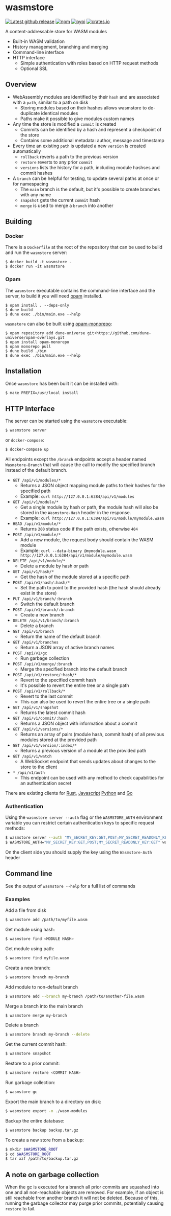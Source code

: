 # wasmstore

[![Latest github release](https://img.shields.io/github/v/release/dylibso/wasmstore?include_prereleases&label=latest)](https://github.com/dylibso/wasmstore/releases/latest)
[![npm](https://img.shields.io/npm/v/@dylibso/wasmstore)](https://www.npmjs.com/package/@dylibso/wasmstore)
[![pypi](https://img.shields.io/pypi/v/wasmstore)](https://pypi.org/project/wasmstore/)
[![crates.io](https://img.shields.io/crates/v/wasmstore-client)](https://crates.io/crates/wasmstore-client)

A content-addressable store for WASM modules

- Built-in WASM validation
- History management, branching and merging
- Command-line interface
- HTTP interface
  - Simple authentication with roles based on HTTP request methods
  - Optional SSL

## Overview

- WebAssembly modules are identified by their `hash` and are associated with a `path`, similar to a path on disk
  - Storing modules based on their hashes allows wasmstore to de-duplicate identical modules
  - Paths make it possible to give modules custom names
- Any time the store is modified a `commit` is created
  - Commits can be identified by a hash and represent a checkpoint of the store
  - Contains some additional metadata: author, message and timestamp
- Every time an existing `path` is updated a new `version` is created automatically
  - `rollback` reverts a path to the previous version
  - `restore` reverts to any prior `commit`
  - `versions` lists the history for a path, including module hashses and commit hashes
- A `branch` can be helpful for testing, to update several paths at once or for namespacing
  - The `main` branch is the default, but it's possible to create branches with any name 
  - `snapshot` gets the current `commit` hash
  - `merge` is used to merge a `branch` into another

## Building

### Docker

There is a `Dockerfile` at the root of the repository that can be used to build and run the `wasmstore` server:

```shell
$ docker build -t wasmstore .
$ docker run -it wasmstore
```

### Opam

The `wasmstore` executable contains the command-line interface and the server, to build it you will need [opam](https://opam.ocaml.org)
installed.

```shell
$ opam install . --deps-only
$ dune build
$ dune exec ./bin/main.exe --help
```

`wasmstore` can also be built using [opam-monorepo](https://github.com/tarides/opam-monorepo):

```shell
$ opam repository add dune-universe git+https://github.com/dune-universe/opam-overlays.git
$ opam install opam-monorepo
$ opam monorepo pull
$ dune build ./bin
$ dune exec ./bin/main.exe --help
```

## Installation

Once `wasmstore` has been built it can be installed with:

```sh
$ make PREFIX=/usr/local install
```

## HTTP Interface

The server can be started using the `wasmstore` executable:

```sh
$ wasmstore server
```

or `docker-compose`:

```sh
$ docker-compose up
```

All endpoints except the `/branch` endpoints accept a header named `Wasmstore-Branch`
that will cause the call to modify the specified branch instead of the default
branch.

- `GET /api/v1/modules/*`
  - Returns a JSON object mapping module paths to their hashes for the
    specified path
  - Example: `curl http://127.0.0.1:6384/api/v1/modules`
- `GET /api/v1/module/*`
  - Get a single module by hash or path, the module hash will also be stored in
    the `Wasmstore-Hash` header in the response.
  - Example: `curl http://127.0.0.1:6384/api/v1/module/mymodule.wasm`
- `HEAD /api/v1/module/*`
  - Returns `200` status code if the path exists, otherwise `404`
- `POST /api/v1/module/*`
  - Add a new module, the request body should contain the WASM module
  - Example: `curl --data-binary @mymodule.wasm http://127.0.0.1:6384/api/v1/module/mymodule.wasm`
- `DELETE /api/v1/module/*`
  - Delete a module by hash or path
- `GET /api/v1/hash/*`
  - Get the hash of the module stored at a specific path
- `POST /api/v1/hash/:hash/*`
  - Set the path to point to the provided hash (the hash should already exist in the store)
- `PUT /api/v1/branch/:branch`
  - Switch the default branch
- `POST /api/v1/branch/:branch`
  - Create a new branch
- `DELETE /api/v1/branch/:branch`
  - Delete a branch
- `GET /api/v1/branch`
  - Return the name of the default branch
- `GET /api/v1/branches`
  - Return a JSON array of active branch names
- `POST /api/v1/gc`
  - Run garbage collection
- `POST /api/v1/merge/:branch`
  - Merge the specified branch into the default branch
- `POST /api/v1/restore/:hash/*`
  - Revert to the specified commit hash
  - It's possible to revert the entire tree or a single path 
- `POST /api/v1/rollback/*`
  - Revert to the last commit
  - This can also be used to revert the entire tree or a single path
- `GET /api/v1/snapshot`
  - Returns the latest commit hash
- `GET /api/v1/commit/:hash`
  - Returns a JSON object with information about a commit
- `GET /api/v1/versions/*`
  - Returns an array of pairs (module hash, commit hash) of all previous modules stored at the provided path
- `GET /api/v1/version/:index/*`
  - Returns a previous version of a module at the provided path
- `GET /api/v1/watch`
  - A WebSocket endpoint that sends updates about changes to the store to the client
- `* /api/v1/auth`
  - This endpoint can be used with any method to check capabilities for an authentication secret

There are existing clients for [Rust](https://github.com/dylibso/wasmstore/tree/main/client/rust), [Javascript](https://github.com/dylibso/wasmstore/tree/main/client/js)
[Python](https://github.com/dylibso/wasmstore/tree/main/client/python) and [Go](https://github.com/dylibso/wasmstore/tree/main/client/go)

### Authentication

Using the `wasmstore server --auth` flag or the `WASMSTORE_AUTH` environment variable you can restrict certain authentication keys
to specific request methods:

```sh
$ wasmstore server --auth "MY_SECRET_KEY:GET,POST;MY_SECRET_READONLY_KEY:GET"
$ WASMSTORE_AUTH="MY_SECRET_KEY:GET,POST;MY_SECRET_READONLY_KEY:GET" wasmstore server
```

On the client side you should supply the key using the `Wasmstore-Auth` header

## Command line

See the output of `wasmstore --help` for a full list of commands

### Examples

Add a file from disk

```sh
$ wasmstore add /path/to/myfile.wasm
```

Get module using hash:

```sh
$ wasmstore find <MODULE HASH>
```

Get module using path:

```sh
$ wasmstore find myfile.wasm
```

Create a new branch:

```sh
$ wasmstore branch my-branch
```

Add module to non-default branch

```sh
$ wasmstore add --branch my-branch /path/to/another-file.wasm
```

Merge a branch into the main branch

```sh
$ wasmstore merge my-branch
```

Delete a branch

```sh
$ wasmstore branch my-branch --delete
```

Get the current commit hash:

```sh
$ wasmstore snapshot
```

Restore to a prior commit:

```sh
$ wasmstore restore <COMMIT HASH>
```

Run garbage collection:

```sh
$ wasmstore gc
```

Export the main branch to a directory on disk:

```sh
$ wasmstore export -o ./wasm-modules
```

Backup the entire database:

```sh
$ wasmstore backup backup.tar.gz
```

To create a new store from a backup:

```sh
$ mkdir $WASMSTORE_ROOT
$ cd $WASMSTORE_ROOT
$ tar xzf /path/to/backup.tar.gz
```

## A note on garbage collection

When the gc is executed for a branch all prior commits are squashed into one
and all non-reachable objects are removed. For example, if an object is still
reachable from another branch it will not be deleted. Because of this, running
the garbage collector may purge prior commits, potentially causing `restore`
to fail.
